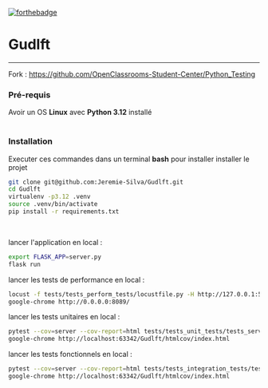 [![forthebadge](https://forthebadge.com/images/badges/made-with-python.svg)](https://forthebadge.com)
# Gudlft
---
Fork : https://github.com/OpenClassrooms-Student-Center/Python_Testing

### Pré-requis
Avoir un OS **Linux** avec **Python 3.12** installé  
<br/>

### Installation
Executer ces commandes dans un terminal **bash**
pour installer installer le projet
```bash
git clone git@github.com:Jeremie-Silva/Gudlft.git
cd Gudlft
virtualenv -p3.12 .venv
source .venv/bin/activate
pip install -r requirements.txt
```

<br/>

lancer l'application en local :
```bash
export FLASK_APP=server.py
flask run
```
lancer les tests de performance en local :
```bash
locust -f tests/tests_perform_tests/locustfile.py -H http://127.0.0.1:5000 --users 5 --spawn-rate 5
google-chrome http://0.0.0.0:8089/
```
lancer les tests unitaires en local :
```bash
pytest --cov=server --cov-report=html tests/tests_unit_tests/tests_server.py
google-chrome http://localhost:63342/Gudlft/htmlcov/index.html
```
lancer les tests fonctionnels en local :
```bash
pytest --cov=server --cov-report=html tests/tests_integration_tests/tests_integration.py
google-chrome http://localhost:63342/Gudlft/htmlcov/index.html
```